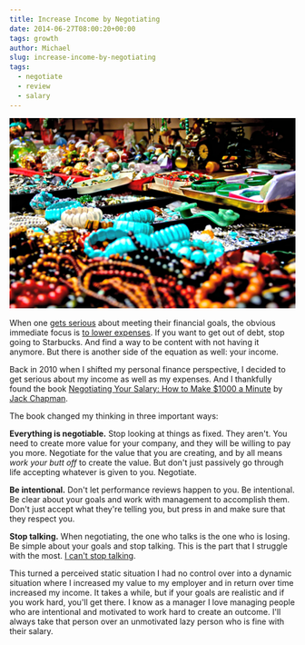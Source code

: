 ```yaml
---
title: Increase Income by Negotiating
date: 2014-06-27T08:00:20+00:00
tags: growth
author: Michael
slug: increase-income-by-negotiating
tags:
  - negotiate
  - review
  - salary
---
```

<div class="full-width">
  <img src="/images/feature-increase-income-by-negotiating.jpg" alt="Increase Income by Negotiating" />
</div>

When one [gets serious](/move-the-needle-with-dave-ramsey/) about meeting their financial goals, the obvious immediate focus is [to lower expenses](/lowering-expenses-with-contentment/). If you want to get out of debt, stop going to Starbucks. And find a way to be content with not having it anymore. But there is another side of the equation as well: your income.

Back in 2010 when I shifted my personal finance perspective, I decided to get serious about my income as well as my expenses. And I thankfully found the book [Negotiating Your Salary: How to Make $1000 a Minute](http://www.amazon.com/gp/product/0931213207/ref=as_li_qf_sp_asin_il_tl?ie=UTF8&camp=1789&creative=9325&creativeASIN=0931213207&linkCode=as2&tag=hedgeopscom-20&linkId=W6BC6IOM726IEVJK) by [Jack Chapman](http://www.salarynegotiations.com/).

The book changed my thinking in three important ways:

**Everything is negotiable.** Stop looking at things as fixed. They aren't. You need to create more value for your company, and they will be willing to pay you more. Negotiate for the value that you are creating, and by all means _work your butt off_ to create the value. But don't just passively go through life accepting whatever is given to you. Negotiate.

**Be intentional.** Don't let performance reviews happen to you. Be intentional. Be clear about your goals and work with management to accomplish them. Don't just accept what they're telling you, but press in and make sure that they respect you.

**Stop talking.** When negotiating, the one who talks is the one who is losing. Be simple about your goals and stop talking. This is the part that I struggle with the most. [I can't stop talking](/speaking/).

This turned a perceived static situation I had no control over into a dynamic situation where I increased my value to my employer and in return over time increased my income. It takes a while, but if your goals are realistic and if you work hard, you'll get there. I know as a manager I love managing people who are intentional and motivated to work hard to create an outcome. I'll always take that person over an unmotivated lazy person who is fine with their salary.